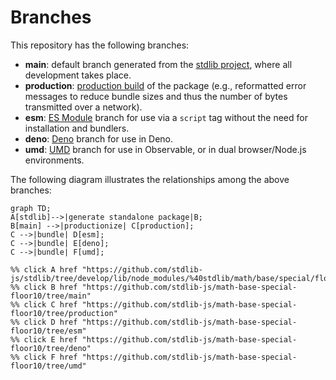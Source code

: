 <!--

@license Apache-2.0

Copyright (c) 2022 The Stdlib Authors.

Licensed under the Apache License, Version 2.0 (the "License");
you may not use this file except in compliance with the License.
You may obtain a copy of the License at

    http://www.apache.org/licenses/LICENSE-2.0

Unless required by applicable law or agreed to in writing, software
distributed under the License is distributed on an "AS IS" BASIS,
WITHOUT WARRANTIES OR CONDITIONS OF ANY KIND, either express or implied.
See the License for the specific language governing permissions and
limitations under the License.

-->

# Branches

This repository has the following branches:

-   **main**: default branch generated from the [stdlib project][stdlib-url], where all development takes place.
-   **production**: [production build][production-url] of the package (e.g., reformatted error messages to reduce bundle sizes and thus the number of bytes transmitted over a network).
-   **esm**: [ES Module][esm-url] branch for use via a `script` tag without the need for installation and bundlers.
-   **deno**: [Deno][deno-url] branch for use in Deno.
-   **umd**: [UMD][umd-url] branch for use in Observable, or in dual browser/Node.js environments.

The following diagram illustrates the relationships among the above branches:

```mermaid
graph TD;
A[stdlib]-->|generate standalone package|B;
B[main] -->|productionize| C[production];
C -->|bundle| D[esm];
C -->|bundle| E[deno];
C -->|bundle| F[umd];

%% click A href "https://github.com/stdlib-js/stdlib/tree/develop/lib/node_modules/%40stdlib/math/base/special/floor10"
%% click B href "https://github.com/stdlib-js/math-base-special-floor10/tree/main"
%% click C href "https://github.com/stdlib-js/math-base-special-floor10/tree/production"
%% click D href "https://github.com/stdlib-js/math-base-special-floor10/tree/esm"
%% click E href "https://github.com/stdlib-js/math-base-special-floor10/tree/deno"
%% click F href "https://github.com/stdlib-js/math-base-special-floor10/tree/umd"
```

[stdlib-url]: https://github.com/stdlib-js/stdlib/tree/develop/lib/node_modules/%40stdlib/math/base/special/floor10
[production-url]: https://github.com/stdlib-js/math-base-special-floor10/tree/production
[deno-url]: https://github.com/stdlib-js/math-base-special-floor10/tree/deno
[umd-url]: https://github.com/stdlib-js/math-base-special-floor10/tree/umd
[esm-url]: https://github.com/stdlib-js/math-base-special-floor10/tree/esm